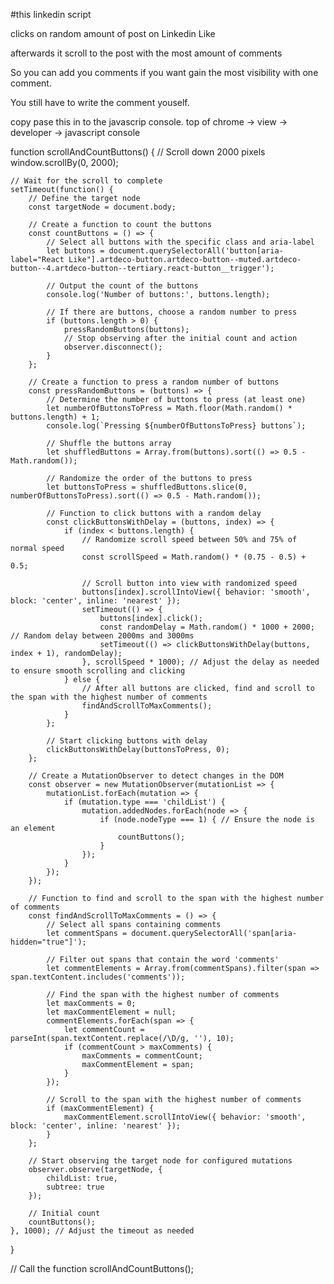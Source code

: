 #this linkedin script

clicks on random amount of post on Linkedin Like

afterwards it scroll to the post with the most amount of comments

So you can add you comments if you want gain the most visibility with one comment. 


You still have to write the comment youself.


copy pase this in to the javascrip console.   top of chrome -> view -> developer -> javascript console 



function scrollAndCountButtons() {
    // Scroll down 2000 pixels
    window.scrollBy(0, 2000);

    // Wait for the scroll to complete
    setTimeout(function() {
        // Define the target node
        const targetNode = document.body;

        // Create a function to count the buttons
        const countButtons = () => {
            // Select all buttons with the specific class and aria-label
            let buttons = document.querySelectorAll('button[aria-label="React Like"].artdeco-button.artdeco-button--muted.artdeco-button--4.artdeco-button--tertiary.react-button__trigger');
            
            // Output the count of the buttons
            console.log('Number of buttons:', buttons.length);

            // If there are buttons, choose a random number to press
            if (buttons.length > 0) {
                pressRandomButtons(buttons);
                // Stop observing after the initial count and action
                observer.disconnect();
            }
        };

        // Create a function to press a random number of buttons
        const pressRandomButtons = (buttons) => {
            // Determine the number of buttons to press (at least one)
            let numberOfButtonsToPress = Math.floor(Math.random() * buttons.length) + 1;
            console.log(`Pressing ${numberOfButtonsToPress} buttons`);

            // Shuffle the buttons array
            let shuffledButtons = Array.from(buttons).sort(() => 0.5 - Math.random());

            // Randomize the order of the buttons to press
            let buttonsToPress = shuffledButtons.slice(0, numberOfButtonsToPress).sort(() => 0.5 - Math.random());

            // Function to click buttons with a random delay
            const clickButtonsWithDelay = (buttons, index) => {
                if (index < buttons.length) {
                    // Randomize scroll speed between 50% and 75% of normal speed
                    const scrollSpeed = Math.random() * (0.75 - 0.5) + 0.5;

                    // Scroll button into view with randomized speed
                    buttons[index].scrollIntoView({ behavior: 'smooth', block: 'center', inline: 'nearest' });
                    setTimeout(() => {
                        buttons[index].click();
                        const randomDelay = Math.random() * 1000 + 2000; // Random delay between 2000ms and 3000ms
                        setTimeout(() => clickButtonsWithDelay(buttons, index + 1), randomDelay);
                    }, scrollSpeed * 1000); // Adjust the delay as needed to ensure smooth scrolling and clicking
                } else {
                    // After all buttons are clicked, find and scroll to the span with the highest number of comments
                    findAndScrollToMaxComments();
                }
            };

            // Start clicking buttons with delay
            clickButtonsWithDelay(buttonsToPress, 0);
        };

        // Create a MutationObserver to detect changes in the DOM
        const observer = new MutationObserver(mutationList => {
            mutationList.forEach(mutation => {
                if (mutation.type === 'childList') {
                    mutation.addedNodes.forEach(node => {
                        if (node.nodeType === 1) { // Ensure the node is an element
                            countButtons();
                        }
                    });
                }
            });
        });

        // Function to find and scroll to the span with the highest number of comments
        const findAndScrollToMaxComments = () => {
            // Select all spans containing comments
            let commentSpans = document.querySelectorAll('span[aria-hidden="true"]');

            // Filter out spans that contain the word 'comments'
            let commentElements = Array.from(commentSpans).filter(span => span.textContent.includes('comments'));

            // Find the span with the highest number of comments
            let maxComments = 0;
            let maxCommentElement = null;
            commentElements.forEach(span => {
                let commentCount = parseInt(span.textContent.replace(/\D/g, ''), 10);
                if (commentCount > maxComments) {
                    maxComments = commentCount;
                    maxCommentElement = span;
                }
            });

            // Scroll to the span with the highest number of comments
            if (maxCommentElement) {
                maxCommentElement.scrollIntoView({ behavior: 'smooth', block: 'center', inline: 'nearest' });
            }
        };

        // Start observing the target node for configured mutations
        observer.observe(targetNode, {
            childList: true,
            subtree: true
        });

        // Initial count
        countButtons();
    }, 1000); // Adjust the timeout as needed
}

// Call the function
scrollAndCountButtons();



